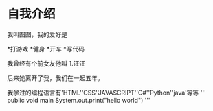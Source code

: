 # 自我介绍

我叫图图，我的爱好是

*打游戏
*健身
*开车
*写代码

我曾经有个前女友他叫 1.汪汪

后来她离开了我，我们在一起五年。

我学过的编程语言有'HTML''CSS''JAVASCRIPT''C#''Python''java'等等
'''
public void main
System.out.print("hello world")
'''
